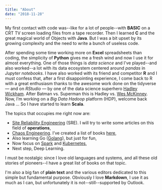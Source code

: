 ```yaml
---
title: "About"
date: "2018-11-28"
---
```


My first contact with code was--like for a lot of people--with **BASIC** on a CRT TV screen loading files from a tape recorder. Then I learned **C** and the great magical world of Objects with **Java**. But I was a bit upset by its growing complexity and the need to write a bunch of useless code.

After spending some time working more on **Excel** spreadsheets than coding, the simplicity of **Python** gives me a fresh wind and now I use it for almost everything. One of those things is *data science* and I've played--and also worked--a lot with its data ecosystem centered around *pandas* in *Jupyter notebooks*. I have also worked with its friend and competitor **R** and I must confess that, after a first disappointing experience, I come back to R with a great enthusiasm thanks to the awesome work done on the tidyverse — and on *RStudio* — by one of the data science superhero [Hadley Wickham](http://hadley.nz/). After Batman vs. Superman this is Hadley vs. [Wes McKinney](http://wesmckinney.com/). Now, I’m working on a *Big Data Hadoop* platform (HDP), welcome back Java ... So I have started to learn **Scala**.

The topics that occupies me right now are:

* [Site Reliability Engineering](https://landing.google.com/sre/interview/ben-treynor.html) (SRE). I will try to write some articles on this field of **operations**,
* [Chaos Engineering](https://principlesofchaos.org/). I’ve created a list of books [here](https://www.goodreads.com/list/show/122960.Chaos_Engineering),
* Also learning Go ([Golang](https://golang.org/)), but just for fun,
* Now focus on [Spark](http://spark.apache.org/) and [Kubernetes](https://kubernetes.io/),
* Next step, Deep Learning.

I must be nostalgic since I love old languages and systems, and all these old stories of pioneers--I have a great list of books on that topic.

I'm also a big fan of **plain text** and the various editors dedicated to this simple but fundamental purpose. Obviously I love **Markdown**, I use it as much as I can, but unfortunately it is not--still--supported by Outlook.